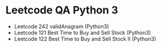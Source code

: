 # Leetcode QA Python 3 

- Leetcode 242 validAnagram (Python3) 
- Leetcode 121 Best Time to Buy and Sell Stock (Python3)
- Leetcode 122 Best Time to Buy and Sell Stock II (Python3)
